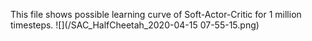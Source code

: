 This file shows possible learning curve of Soft-Actor-Critic for 1 million timesteps.
![](/SAC_HalfCheetah_2020-04-15 07-55-15.png)
